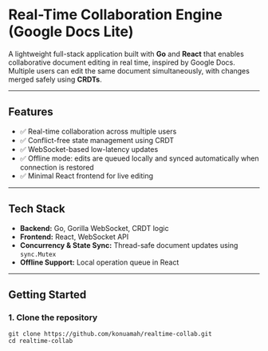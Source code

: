 # Real-Time Collaboration Engine (Google Docs Lite)

A lightweight full-stack application built with **Go** and **React** that enables collaborative document editing in real time, inspired by Google Docs. Multiple users can edit the same document simultaneously, with changes merged safely using **CRDTs**.

---

## Features

- ✅ Real-time collaboration across multiple users  
- ✅ Conflict-free state management using CRDT  
- ✅ WebSocket-based low-latency updates  
- ✅ Offline mode: edits are queued locally and synced automatically when connection is restored  
- ✅ Minimal React frontend for live editing  

---

## Tech Stack

- **Backend:** Go, Gorilla WebSocket, CRDT logic  
- **Frontend:** React, WebSocket API  
- **Concurrency & State Sync:** Thread-safe document updates using `sync.Mutex`  
- **Offline Support:** Local operation queue in React  

---

## Getting Started

### 1. Clone the repository
```
git clone https://github.com/konuamah/realtime-collab.git
cd realtime-collab
